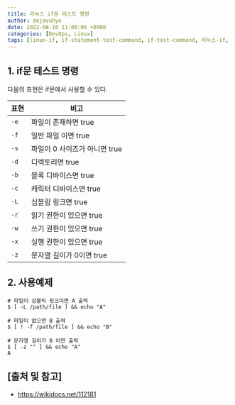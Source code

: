 ```yaml
---
title: 리눅스 if문 테스트 명령
author: dejavuhyo
date: 2022-08-10 11:00:00 +0900
categories: [DevOps, Linux]
tags: [linux-if, if-statement-test-command, if-test-command, 리눅스-if, 리눅스-if문-테스트, if문-테스트]
---
```


## 1. if문 테스트 명령
다음의 표현은 if문에서 사용할 수 있다.

| 표현 | 비고 |
|-----|-----|
| `-e` | 파일이 존재하면 true |
| `-f` | 일반 파일 이면 true |
| `-s` | 파일이 0 사이즈가 아니면 true |
| `-d` | 디렉토리면 true |
| `-b` | 블록 디바이스면 true |
| `-c` | 캐릭터 디바이스면 true |
| `-L` | 심볼링 링크면 true |
| `-r` | 읽기 권한이 있으면 true |
| `-w` | 쓰기 권한이 있으면 true |
| `-x` | 실행 권한이 있으면 true |
| `-z` | 문자열 길이가 0이면 true |

## 2. 사용예제

```shell
# 파일이 심볼릭 링크이면 A 출력 
$ [ -L /path/file ] && echo "A"

# 파일이 없으면 B 출력 
$ [ ! -f /path/file ] && echo "B"

# 문자열 길이가 0 이면 출력 
$ [ -z "" ] && echo "A"
A
```

## [출처 및 참고]
* <https://wikidocs.net/112181>
